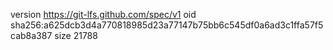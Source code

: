 version https://git-lfs.github.com/spec/v1
oid sha256:a625dcb3d4a770818985d23a77147b75bb6c545df0a6ad3c1ffa57f5cab8a387
size 21788
